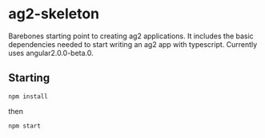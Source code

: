 # ag2-skeleton
Barebones starting point to creating ag2 applications. It includes the basic dependencies needed to start writing an ag2 app with typescript. Currently uses angular2.0.0-beta.0. 

## Starting

`npm install`

then

`npm start`
